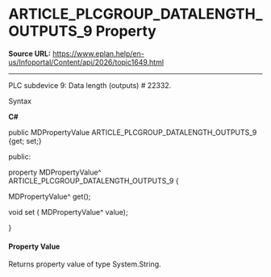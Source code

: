 # ARTICLE_PLCGROUP_DATALENGTH_OUTPUTS_9 Property

**Source URL:** https://www.eplan.help/en-us/Infoportal/Content/api/2026/topic1649.html

---

PLC subdevice 9: Data length (outputs) # 22332.

Syntax

**C#**



public MDPropertyValue ARTICLE_PLCGROUP_DATALENGTH_OUTPUTS_9 {get; set;}

public:

property MDPropertyValue^ ARTICLE_PLCGROUP_DATALENGTH_OUTPUTS_9 {

   MDPropertyValue^ get();

   void set (    MDPropertyValue^ value);

}


#### Property Value

Returns property value of type System.String.
